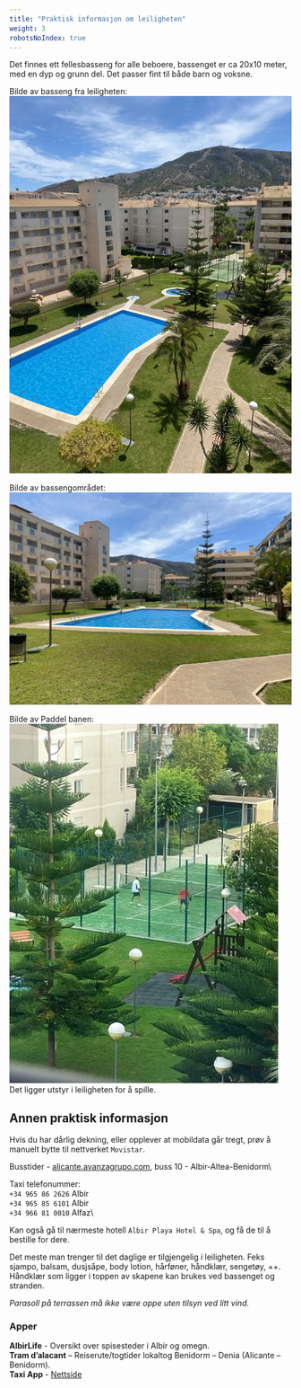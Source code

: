 ```yaml
---
title: "Praktisk informasjon om leiligheten"
weight: 3
robotsNoIndex: true
---
```


Det finnes ett fellesbasseng for alle beboere, bassenget er ca 20x10 meter, med en dyp og grunn del. Det passer fint til
både barn og voksne.

Bilde av basseng fra leiligheten:\
![Basseng fra leiligheten](/images/basseng_fra_leiligheten.webp#center)

Bilde av bassengområdet:\
![Bassenget](/images/basseng_fra_bakkeplan.webp#center)

Bilde av Paddel banen:\
![Paddel bane](/images/paddel_bane.webp#center)
Det ligger utstyr i leiligheten for å spille.

## Annen praktisk informasjon

Hvis du har dårlig dekning, eller opplever at mobildata går tregt, prøv å manuelt bytte til nettverket `Movistar`.

Busstider - [alicante.avanzagrupo.com](https://alicante.avanzagrupo.com/en/routes-and-timetables/all-routes), buss 10 - Albir-Altea-Benidorm\

Taxi telefonummer:\
`+34 965 86 2626` Albir\
`+34 965 85 6101` Albir\
`+34 966 81 0010` Alfaz\

Kan også gå til nærmeste hotell `Albir Playa Hotel & Spa`, og få de til å bestille for dere.

Det meste man trenger til det daglige er tilgjengelig i leiligheten.
Feks sjampo, balsam, dusjsåpe, body lotion, hårføner, håndklær, sengetøy, ++.\
Håndklær som ligger i toppen av skapene kan brukes ved bassenget og stranden.

*Parasoll på terrassen må ikke være oppe uten tilsyn ved litt vind.*

### Apper

**AlbirLife** - Oversikt over spisesteder i Albir og omegn.\
**Tram d’alacant** – Reiserute/togtider lokaltog Benidorm – Denia (Alicante – Benidorm).\
**Taxi App** - [Nettside](https://pidetaxi.es/en/)

